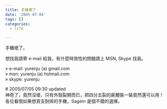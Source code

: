 ```yaml
---
title: 手機壞了
date: '2005-07-04'
tags: []
categories:
  - life

---
```

手機壞了。  
  
想找我請寄 e-mail 給我，有什麼時效性的問題請上 MSN, Skype 找我。  
  
» e-mail: yurenju (a) gmail.com  
» msn: yurenju (a) hotmail.com  
» skype: yurenju  
  
\# 2005/07/05 09:30 updated  
神奇了，竟然沒壞，只有外殼裂開而已，把四分五裂的屍體裝一裝竟然還可以用！  
各位看倌如果想買支耐摔的手機，Sagem 是個不錯的選擇。